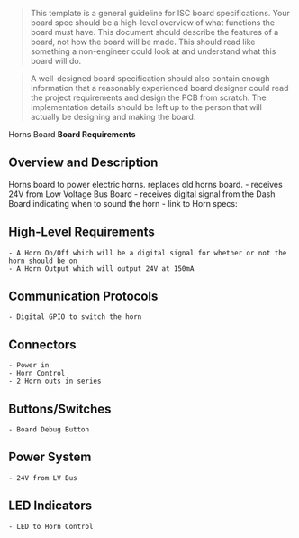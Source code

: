 > This template is a general guideline for ISC board specifications. Your board spec should be a high-level overview of what functions the board must have. This document should describe the features of a board, not how the board will be made. This should read like something a non-engineer could look at and understand what this board will do.

> A well-designed board specification should also contain enough information that a reasonably experienced board designer could read the project requirements and design the PCB from scratch. The implementation details should be left up to the person that will actually be designing and making the board.


Horns Board
**Board Requirements**


## Overview and Description
Horns board to power electric horns. replaces old horns board.
	- receives 24V from Low Voltage Bus Board
	- receives digital signal from the Dash Board indicating when to sound the horn
	- link to Horn specs:

## High-Level Requirements
	- A Horn On/Off which will be a digital signal for whether or not the horn should be on
	- A Horn Output which will output 24V at 150mA

## Communication Protocols
	- Digital GPIO to switch the horn

## Connectors
	- Power in
	- Horn Control
	- 2 Horn outs in series

## Buttons/Switches
	- Board Debug Button

## Power System
	- 24V from LV Bus

## LED Indicators
	- LED to Horn Control
